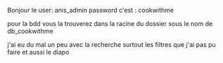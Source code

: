 Bonjour
le user: anis_admin 
password c'est : cookwithme



pour la bdd vous la trouverez dans la racine du dossier sous le nom de db_cookwithme



j'ai eu du mal un peu avec la recherche surtout les filtres que j'ai pas pu  faire et aussi le diapo
